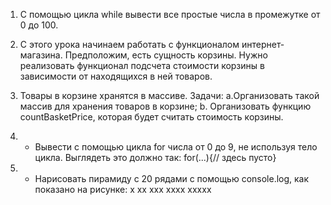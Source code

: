 1. С помощью цикла while вывести все простые числа в промежутке от 0 до 100.
2. С этого урока начинаем работать с функционалом интернет-магазина. Предположим, есть сущность корзины. Нужно реализовать функционал подсчета стоимости корзины в зависимости от находящихся в ней товаров.
3. Товары в корзине хранятся в массиве. Задачи:
a.Организовать такой массив для хранения товаров в корзине;
b. Организовать функцию countBasketPrice, которая будет считать стоимость корзины.

4. * Вывести с помощью цикла for числа от 0 до 9, не используя тело цикла. Выглядеть это должно так:
for(...){// здесь пусто}

5. * Нарисовать пирамиду с 20 рядами с помощью console.log, как показано на рисунке:
x
xx
xxx
xxxx
xxxxx